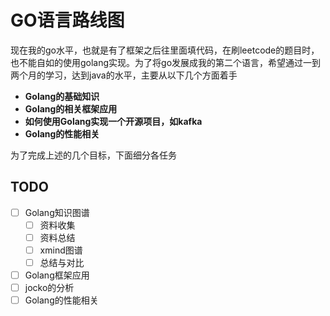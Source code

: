 # GO语言路线图

现在我的go水平，也就是有了框架之后往里面填代码，在刷leetcode的题目时，也不能自如的使用golang实现。为了将go发展成我的第二个语言，希望通过一到两个月的学习，达到java的水平，主要从以下几个方面着手

* **Golang的基础知识**
* **Golang的相关框架应用**
* **如何使用Golang实现一个开源项目，如kafka**
* **Golang的性能相关**



为了完成上述的几个目标，下面细分各任务

## TODO

- [ ] Golang知识图谱
  - [ ] 资料收集
  - [ ] 资料总结
  - [ ] xmind图谱
  - [ ] 总结与对比
- [ ] Golang框架应用
- [ ] jocko的分析
- [ ] Golang的性能相关